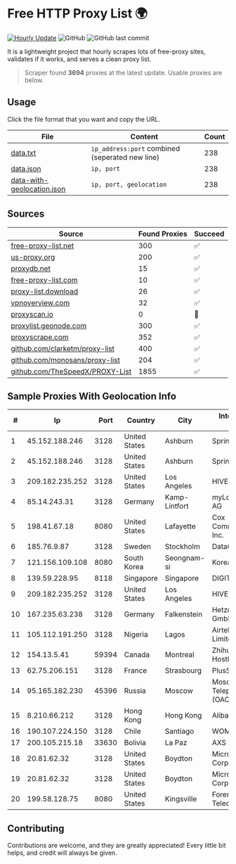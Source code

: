 
# Free HTTP Proxy List 🌍

[![Hourly Update](https://github.com/mertguvencli/http-proxy-list/actions/workflows/main.yml/badge.svg?branch=main)](https://github.com/mertguvencli/http-proxy-list/actions/workflows/main.yml)
![GitHub](https://img.shields.io/github/license/mertguvencli/http-proxy-list)
![GitHub last commit](https://img.shields.io/github/last-commit/mertguvencli/http-proxy-list)

It is a lightweight project that hourly scrapes lots of free-proxy sites, validates if it works, and serves a clean proxy list.


> Scraper found **3694** proxies at the latest update. Usable proxies are below.

## Usage

Click the file format that you want and copy the URL.


|File|Content|Count|
|----|-------|-----|
|[data.txt](https://raw.githubusercontent.com/mertguvencli/http-proxy-list/main/proxy-list/data.txt)|`ip_address:port` combined (seperated new line)|238|
|[data.json](https://raw.githubusercontent.com/mertguvencli/http-proxy-list/main/proxy-list/data.json)|`ip, port`|238|
|[data-with-geolocation.json](https://raw.githubusercontent.com/mertguvencli/http-proxy-list/main/proxy-list/data-with-geolocation.json)|`ip, port, geolocation`|238|

## Sources

|Source|Found Proxies|Succeed|
|------|-------------|-------|
|[free-proxy-list.net](https://free-proxy-list.net)|300|✅|
|[us-proxy.org](https://www.us-proxy.org)|200|✅|
|[proxydb.net](http://proxydb.net)|15|✅|
|[free-proxy-list.com](https://free-proxy-list.com/?page=&port=&type%5B%5D=http&type%5B%5D=https&up_time=0&search=Search)|10|✅|
|[proxy-list.download](https://www.proxy-list.download/HTTP)|26|✅|
|[vpnoverview.com](https://vpnoverview.com/privacy/anonymous-browsing/free-proxy-servers)|32|✅|
|[proxyscan.io](https://www.proxyscan.io)|0|🚫|
|[proxylist.geonode.com](https://proxylist.geonode.com/api/proxy-list?limit=300&page=1&sort_by=lastChecked&sort_type=desc&protocols=http,https)|300|✅|
|[proxyscrape.com](https://api.proxyscrape.com/v2/?request=displayproxies&protocol=http&timeout=10000&country=all&ssl=all&anonymity=all)|352|✅|
|[github.com/clarketm/proxy-list](https://raw.githubusercontent.com/clarketm/proxy-list/master/proxy-list-raw.txt)|400|✅|
|[github.com/monosans/proxy-list](https://raw.githubusercontent.com/monosans/proxy-list/main/proxies/http.txt)|204|✅|
|[github.com/TheSpeedX/PROXY-List](https://raw.githubusercontent.com/TheSpeedX/PROXY-List/master/http.txt)|1855|✅|


## Sample Proxies With Geolocation Info

|#|Ip|Port|Country|City|Internet Service Provider|
|-|--|----|-------|----|-------------------------|
|1|45.152.188.246|3128|United States|Ashburn|Sprint|
|2|45.152.188.246|3128|United States|Ashburn|Sprint|
|3|209.182.235.252|3128|United States|Los Angeles|HIVELOCITY, Inc.|
|4|85.14.243.31|3128|Germany|Kamp-Lintfort|myLoc managed IT AG|
|5|198.41.67.18|8080|United States|Lafayette|Cox Communications Inc.|
|6|185.76.9.87|3128|Sweden|Stockholm|DataCamp Limited|
|7|121.156.109.108|8080|South Korea|Seongnam-si|Korea Telecom|
|8|139.59.228.95|8118|Singapore|Singapore|DIGITALOCEAN|
|9|209.182.235.252|3128|United States|Los Angeles|HIVELOCITY, Inc.|
|10|167.235.63.238|3128|Germany|Falkenstein|Hetzner Online GmbH|
|11|105.112.191.250|3128|Nigeria|Lagos|Airtel Networks Limited|
|12|154.13.5.41|59394|Canada|Montreal|Zhihua Lu trading as HostHub|
|13|62.75.206.151|3128|France|Strasbourg|PlusServer GmbH|
|14|95.165.182.230|45396|Russia|Moscow|Moscow Local Telephone Network (OAO MGTS)|
|15|8.210.66.212|3128|Hong Kong|Hong Kong|Alibaba.com LLC|
|16|190.107.224.150|3128|Chile|Santiago|WOM S.A.|
|17|200.105.215.18|33630|Bolivia|La Paz|AXS Bolivia S. A.|
|18|20.81.62.32|3128|United States|Boydton|Microsoft Corporation|
|19|20.81.62.32|3128|United States|Boydton|Microsoft Corporation|
|20|199.58.128.75|8080|United States|Kingsville|Foremost Telecommunications|



## Contributing

Contributions are welcome, and they are greatly appreciated! Every
little bit helps, and credit will always be given.

